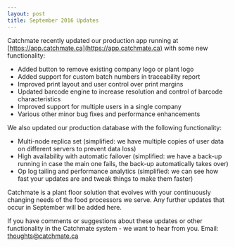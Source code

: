 ```yaml
---
layout: post
title: September 2016 Updates
---
```


Catchmate recently updated our production app running at [https://app.catchmate.ca](https://app.catchmate.ca) with some new functionality:

- Added button to remove existing company logo or plant logo
- Added support for custom batch numbers in traceability report
- Improved print layout and user control over print margins
- Updated barcode engine to increase resolution and control of barcode characteristics
- Improved support for multiple users in a single company
- Various other minor bug fixes and performance enhancements

We also updated our production database with the following functionality: 

- Multi-node replica set (simplified: we have multiple copies of user data on different servers to prevent data loss)
- High availability with automatic failover (simplified: we have a back-up running in case the main one fails, the back-up automatically takes over)
- Op log tailing and performance analytics (simplified: we can see how fast your updates are and tweak things to make them faster)

Catchmate is a plant floor solution that evolves with your continuously changing needs of the food processors we serve. Any further updates that occur in September will be added here. 

If you have comments or suggestions about these updates or other functionality in the Catchmate system - we want to hear from you. Email: [thoughts@catchmate.ca](mailto:thoughts@catchmate.ca)
